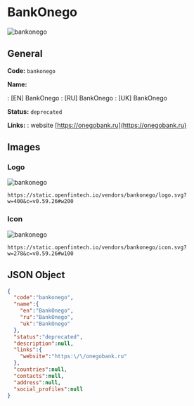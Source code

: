 
# BankOnego 
![bankonego](https://static.openfintech.io/vendors/bankonego/logo.svg?w=400&c=v0.59.26#w200)  

## General 
 
**Code:** `bankonego` 
 
**Name:** 
 
:	[EN] BankOnego 
:	[RU] BankOnego 
:	[UK] BankOnego 
 
**Status:** `deprecated` 
 
**Links:** 
: website [https://onegobank.ru](https://onegobank.ru) 
 

## Images 

### Logo 
 
![bankonego](https://static.openfintech.io/vendors/bankonego/logo.svg?w=400&c=v0.59.26#w200)  

```
https://static.openfintech.io/vendors/bankonego/logo.svg?w=400&c=v0.59.26#w200
```  

### Icon 
 
![bankonego](https://static.openfintech.io/vendors/bankonego/icon.svg?w=278&c=v0.59.26#w100)  

```
https://static.openfintech.io/vendors/bankonego/icon.svg?w=278&c=v0.59.26#w100
```  

## JSON Object 

```json
{
  "code":"bankonego",
  "name":{
    "en":"BankOnego",
    "ru":"BankOnego",
    "uk":"BankOnego"
  },
  "status":"deprecated",
  "description":null,
  "links":{
    "website":"https:\/\/onegobank.ru"
  },
  "countries":null,
  "contacts":null,
  "address":null,
  "social_profiles":null
}
```  
